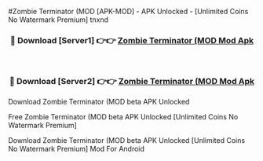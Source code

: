 #Zombie Terminator (MOD [APK-MOD] - APK Unlocked - [Unlimited Coins No Watermark Premium] tnxnd



<div align="center">

<h3>🔴 Download [Server1] 👉👉 <a href="https://momento.my/?title=Zombie_Terminator_(MOD">Zombie Terminator (MOD Mod Apk</a></h3><br>

<h3>🔴 Download [Server2] 👉👉 <a href="https://momento.my/?title=Zombie_Terminator_(MOD">Zombie Terminator (MOD Mod Apk</a></h3>
</div>



Download Zombie Terminator (MOD beta APK Unlocked

Free Zombie Terminator (MOD beta APK Unlocked [Unlimited Coins No Watermark Premium]

Download Zombie Terminator (MOD beta APK Unlocked [Unlimited Coins No Watermark Premium] Mod For Android
